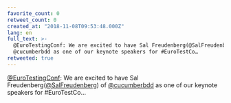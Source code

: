 ```yaml
---
favorite_count: 0
retweet_count: 0
created_at: "2018-11-08T09:53:48.000Z"
lang: en
full_text: >-
  @EuroTestingConf: We are excited to have Sal Freudenberg(@SalFreudenberg) of
  @cucumberbdd as one of our keynote speakers for #EuroTestCo…
retweeted: true
---
```


[@EuroTestingConf](https://twitter.com/EuroTestingConf): We are excited to have
Sal Freudenberg([@SalFreudenberg](https://twitter.com/SalFreudenberg)) of
[@cucumberbdd](https://twitter.com/cucumberbdd) as one of our keynote speakers
for #EuroTestCo…
